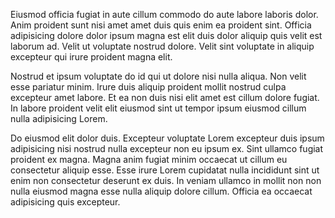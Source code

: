 Eiusmod officia fugiat in aute cillum commodo do aute labore laboris dolor. Anim proident sunt nisi amet amet duis quis enim ea proident sint. Officia adipisicing dolore dolor ipsum magna est elit duis dolor aliquip quis velit est laborum ad. Velit ut voluptate nostrud dolore. Velit sint voluptate in aliquip excepteur qui irure proident magna elit.

Nostrud et ipsum voluptate do id qui ut dolore nisi nulla aliqua. Non velit esse pariatur minim. Irure duis aliquip proident mollit nostrud culpa excepteur amet labore. Et ea non duis nisi elit amet est cillum dolore fugiat. In labore proident velit elit eiusmod sint ut tempor ipsum eiusmod cillum nulla adipisicing Lorem.

Do eiusmod elit dolor duis. Excepteur voluptate Lorem excepteur duis ipsum adipisicing nisi nostrud nulla excepteur non eu ipsum ex. Sint ullamco fugiat proident ex magna. Magna anim fugiat minim occaecat ut cillum eu consectetur aliquip esse. Esse irure Lorem cupidatat nulla incididunt sint ut enim non consectetur deserunt ex duis. In veniam ullamco in mollit non non nulla eiusmod magna esse nulla aliquip dolore cillum. Officia ea occaecat adipisicing quis excepteur.